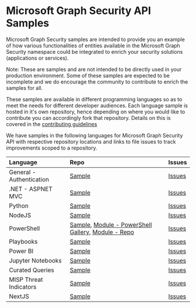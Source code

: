 # Microsoft Graph Security API Samples

Microsoft Graph Security samples are intended to provide you an example of how various functionalities of entities available in the Microsoft Graph Security namespace could be integrated to enrich your security solutions (applications or services). 

Note: These are samples and are not intended to be directly used in your production environment. Some of these samples are expected to be incomplete and we do encourage the community to contribute to enrich the samples for all.

These samples are available in different programming languages so as to meet the needs for different developer audiences. Each language sample is hosted in it's own repository, hence depending on where you would like to contribute you can accordingly fork that repository. Details on this is covered in the [contributing guidelines](CONTRIBUTING.md)

We have samples in the following languages for Microsoft Graph Security API with respective repository locations and links to file issues to track improvements scoped to a repository.

| **Language**   | **Repo** | **Issues** |
|:---------------|:--------|:----------|
| General - Authentication | [Sample](https://github.com/microsoftgraph/Graph-Security-API-Auth-Sample) | [Issues](https://github.com/microsoftgraph/Graph-Security-API-Auth-Sample/issues) |
| .NET - ASPNET MVC | [Sample](https://github.com/microsoftgraph/aspnet-security-api-sample) | [Issues](https://github.com/microsoftgraph/aspnet-security-api-sample/issues) |
| Python | [Sample](https://github.com/microsoftgraph/python-security-rest-sample) | [Issues](https://github.com/microsoftgraph/python-security-rest-sample/issues) |
| NodeJS | [Sample](https://github.com/microsoftgraph/nodejs-security-sample) | [Issues](https://github.com/microsoftgraph/nodejs-security-sample/issues) |
| PowerShell | [Sample](https://github.com/microsoftgraph/security-api-solutions/tree/master/Samples/PowerShell), [Module - PowerShell Gallery](https://www.powershellgallery.com/packages/MicrosoftGraphSecurity/1.0.0),  [Module - Repo](https://github.com/Microsoft/MicrosoftGraphSecurity)| [Issues](https://github.com/microsoftgraph/security-api-solutions/issues) |
| Playbooks | [Sample](https://github.com/microsoftgraph/security-api-solutions/tree/master/Playbooks) | [Issues](https://github.com/microsoftgraph/security-api-solutions/issues) |
| Power BI | [Sample](https://github.com/microsoftgraph/security-api-solutions/tree/master/Samples/Power%20BI) | [Issues](https://github.com/microsoftgraph/security-api-solutions/issues) |
| Jupyter Notebooks| [Sample](https://github.com/microsoftgraph/security-api-solutions/tree/master/Notebooks) | [Issues](https://github.com/microsoftgraph/security-api-solutions/issues) |
| Curated Queries | [Sample](https://github.com/microsoftgraph/security-api-solutions/tree/master/Queries) | [Issues](https://github.com/microsoftgraph/security-api-solutions/issues) |
| MISP Threat Indicators | [Sample](https://aka.ms/tipmispsample) | [Issues](https://github.com/microsoftgraph/security-api-solutions/issues) |
| NextJS | [Sample](https://github.com/microsoftgraph/security-api-solutions/tree/master/Samples/NextJs) | [Issues](https://github.com/microsoftgraph/security-api-solutions/issues) |
